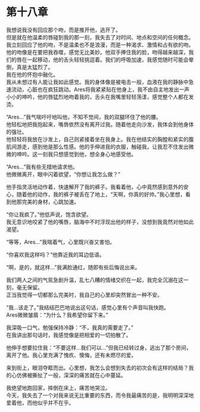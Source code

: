 # 第十八章

我想说我没有回应那个吻，而是推开他，逃开了。  
但是就在他温柔的唇碰到我的那一刻，我失去了对时间、地点和空间的任何概念。  
我立刻回应了他的吻，不是温柔也不是浪漫，而是一种渴求、激情和占有欲的吻。他的吻像是在要把我吞噬，感觉无比美妙。他双手捧住我的脸，吻得越来越深，我们的唇在一起移动，他的舌头轻轻挑逗着。我们的呼吸加速，我感觉随时可能会晕倒，真是太猛烈了。  
我在他的怀抱中融化。  
我从未想过有人能让我如此感觉。我的身体像是被电击一般，血液在我的静脉中急速流动，心脏也在疯狂跳动。Ares将我紧紧贴在他身上，我不由自主地发出一声小小的呻吟，他的唇猛烈地吻着我的，舌头在我嘴里轻轻荡漾，感觉整个人都在发烫。

“Ares…”我气喘吁吁地叫他，不知不觉间，我的双腿环住了他的腰。  
他轻松地把我抱起来，嘴唇依然没有离开过我。随着他走向沙发，我体会到他身体的强壮。  
他轻轻将我放在沙发上，自己则紧接着坐在我身上。我在他结实的胸膛和紧实的腹肌间游走，感到他是那么性感。他的手伸进我的衣服，触碰我，让我忍不住发出微微的呻吟。这一刻我只想感觉到他，想全身心地感受他。

“Ares…”我有些无措地请求他。  
他微微离开，眼中闪着欲望，“你想让我怎么做？”

他手指灵活地动作着，快速解开了我的裤子。我看着他，心中竟然感到意外的安心，随着他的动作，我的裤子被丢在了地上，“天啊，你真的好帅。”我心里想，看到他那完美的身材，心跳加速。

“你让我疯了。”他低声说，饱含欲望。  
我无意识地咬紧了他的嘴唇，脑海中不时浮现出他的样子，没想到我竟然对他如此渴望。

“等等，Ares…”我喘着气，心里既兴奋又害怕。

“你喜欢我这样吗？”他靠近我的耳边低语。

“啊，是的，就这样…”我满脸通红，随即有些后悔说出来。

我们两人之间的气氛急剧升温，乱七八糟的情绪交织在一起，我完全沉溺在这一刻，毫无保留。  
正当我觉得一切都那么完美时，我自己的心里却突然冒出一种不安。

“我…该走了。”我结结巴巴地说出这句话，感觉心里有个声音叫我快跑。  
Ares微微皱眉：“为什么？我希望你留下来。”  

我深吸一口气，勉强保持冷静：“不，我真的需要走了。”  
在我讲出那句话时，我感觉像是把相爱的一切拍散了。

他伸手想要拉住我：“不要这样…我们可以…”但我已经转过身，逃出了那个房间，离开了他。我心里充满了愧疚、懊悔，还有未燃尽的爱。

来到街上，眼泪夺眶而出。心里想，我怎么会想到失去的初次会有这样的结局？我的心仿佛被撕扯了一般，深深的痛苦就在心中蔓延。

我绝望地跑回家，摔倒在床上，痛苦地哭泣。  
今天，我失去了一个对我来说无比重要的东西，而令我最痛苦的是，我明明深深地爱着他，而他似乎并不在乎。
